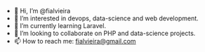 - 👋 Hi, I’m @fialvieira
- 👀 I’m interested in devops, data-science and web development.
- 🌱 I’m currently learning Laravel.
- 💞️ I’m looking to collaborate on PHP and data-science projects.
- 📫 How to reach me: fialvieira@gmail.com

<!---
fialvieira/fialvieira is a ✨ special ✨ repository because its `README.md` (this file) appears on your GitHub profile.
You can click the Preview link to take a look at your changes.
--->
